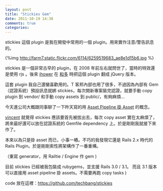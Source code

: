 ```yaml
---
layout: post
title: "Stickies Gem"
date: 2011-10-19 14:38
comments: true
categories: 
---
```


stickies 這個 plugin 是我在開發中常用的一個 plugin。用來實作注意/警告訊息的。

{%img http://farm7.static.flickr.com/6114/6259519683_ae8e1d15b6.jpg %}

stickies 是一個非常古早的 plugin，在 2008 年前左右就問世了，當時的特效還是使用 rjs 。後來 [ihower](http://ihower.tw) 在 [和多](http://handlino.com) 時把這個 plugin 翻成 jQuery 版本。

這套 plugin 我自己還蠻喜歡用的。T 客邦內部也用了很多，不過因為內部有 Gem （認證系統）預設訊息就綁 stickies，每次開新專案裝完認證，就要手動 copy plugin 到 vendor/ 和手動 copy assets 到 public/，有夠麻煩...

今天進公司大概跟同事聊了一下昨天寫的用 [Asset Pipeline 掛 Asset](http://blog.xdite.net/posts/2011/10/18/asset-pipeline-version-control-assets/) 的概念。

[vincent](http://twitter.com/v1nc3ntlaw) 就覺得 stickies 應該要首先被拔出去，每次 copy asset 實在太麻煩了，將來最好還可以放在認證系統的 Gemfile dependency 上。於是剛剛我就接下來作了。

本來以為只是掛 asset 而已，小事一樁。不巧的我發現它還是 Rails 2.x 時代的 Rails Plugin。於是剛剛索性將架構作了一番重構。

（重寫 generator，用 Railtie / Engine 作 gem )

目前 stickies 已經被我包裝成 rubygems，並支援 Rails 3.0 / 3.1。
而且 3.1 版本可以直接用 asset pipeline 掛 assets。不需要再跑 copy tasks )

code 放在這裡：<https://github.com/techbang/stickies>
